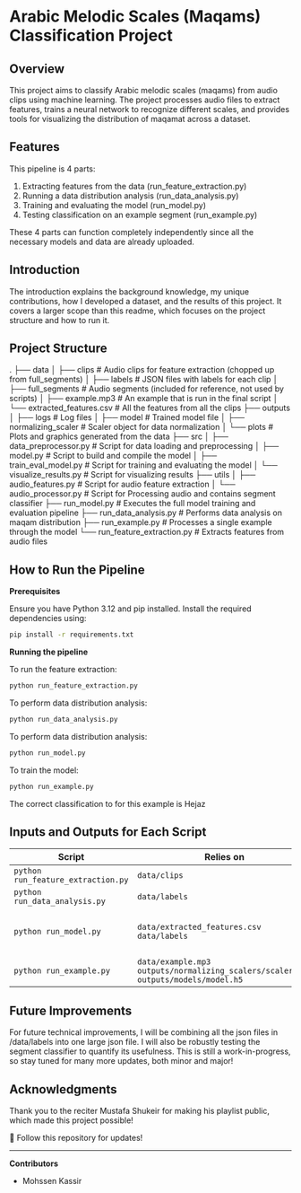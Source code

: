 # Arabic Melodic Scales (Maqams) Classification Project 

## Overview

This project aims to classify Arabic melodic scales (maqams) from audio clips using machine learning. The project processes audio files to extract features, trains a neural network to recognize different scales, and provides tools for visualizing the distribution of maqamat across a dataset.

## Features

This pipeline is 4 parts:

1. Extracting features from the data (run_feature_extraction.py)
2. Running a data distribution analysis (run_data_analysis.py)
3. Training and evaluating the model (run_model.py)
4. Testing classification on an example segment (run_example.py)

These 4 parts can function completely independently since all the necessary models and data are already uploaded.

## Introduction

The introduction explains the background knowledge, my unique contributions, how I developed a dataset, and the results of this project. It covers a larger scope than this readme, which focuses on the project structure and how to run it.


## Project Structure

.
├── data
│   ├── clips                   # Audio clips for feature extraction (chopped up from full_segments)
│   ├── labels                  # JSON files with labels for each clip
│   ├── full_segments           # Audio segments (included for reference, not used by scripts)
│   ├── example.mp3             # An example that is run in the final script
│   └── extracted_features.csv  # All the features from all the clips
├── outputs
│   ├── logs                    # Log files
│   ├── model                   # Trained model file
│   ├── normalizing_scaler      # Scaler object for data normalization
│   └── plots                   # Plots and graphics generated from the data
├── src
│   ├── data_preprocessor.py    # Script for data loading and preprocessing
│   ├── model.py                # Script to build and compile the model
│   ├── train_eval_model.py     # Script for training and evaluating the model
│   └── visualize_results.py    # Script for visualizing results
├── utils
│   ├── audio_features.py       # Script for audio feature extraction
│   └── audio_processor.py      # Script for Processing audio and contains segment classifier
├── run_model.py                # Executes the full model training and evaluation pipeline
├── run_data_analysis.py        # Performs data analysis on maqam distribution
├── run_example.py              # Processes a single example through the model
└── run_feature_extraction.py   # Extracts features from audio files

## How to Run the Pipeline

**Prerequisites**

Ensure you have Python 3.12 and pip installed. Install the required dependencies using:

```bash
pip install -r requirements.txt
```

**Running the pipeline**

To run the feature extraction:
```bash
python run_feature_extraction.py
```

To perform data distribution analysis:
```bash
python run_data_analysis.py
```

To perform data distribution analysis:
```bash
python run_model.py
```

To train the model:
```bash
python run_example.py
```

The correct classification to for this example is Hejaz

## Inputs and Outputs for Each Script 


| Script                      | Relies on                                      | Produces                                              |
|-----------------------------|-----------------------------------------------|------------------------------------------------------|
| `python run_feature_extraction.py` | `data/clips`                                | `data/extracted_features.csv`                        |
| `python run_data_analysis.py`      | `data/labels`                               | `outputs/plots/scale_distribution.png` <br> `outputs/logs/feature_extraction.log` |
| `python run_model.py`              | `data/extracted_features.csv` <br> `data/labels` | `outputs/models/model.h5` <br> `outputs/normalizing_scalers/scaler.pkl` <br> `outputs/plots/training_plots.png` <br> `outputs/plots/confusion_matrices.png` <br> `outputs/logs/training.log` |
| `python run_example.py`            | `data/example.mp3` <br> `outputs/normalizing_scalers/scaler.pkl` <br> `outputs/models/model.h5` | `outputs/logs/example_prediction.log` |

## Future Improvements 

For future technical improvements, I will be combining all the json files in /data/labels into one large json file. I will also be robustly testing the segment classifier to quantify its usefulness. This is still a work-in-progress, so stay tuned for many more updates, both minor and major!

## Acknowledgments

Thank you to the reciter Mustafa Shukeir for making his playlist public, which made this project possible!


🔹 Follow this repository for updates!

---------------------------------------

**Contributors**
- Mohssen Kassir
